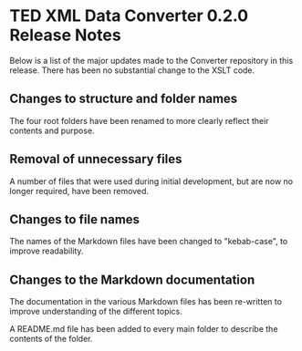 # TED XML Data Converter 0.2.0 Release Notes

Below is a list of the major updates made to the Converter repository in this release. There has been no substantial change to the XSLT code.

## Changes to structure and folder names

The four root folders have been renamed to more clearly reflect their contents and purpose.

## Removal of unnecessary files

A number of files that were used during initial development, but are now no longer required, have been removed.

## Changes to file names

The names of the Markdown files have been changed to "kebab-case", to improve readability.

## Changes to the Markdown documentation

The documentation in the various Markdown files has been re-written to improve understanding of the different topics.

A README.md file has been added to every main folder to describe the contents of the folder.






